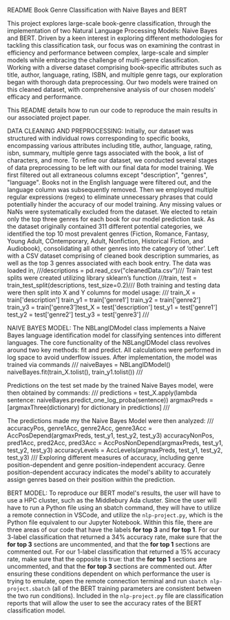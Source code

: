 README
Book Genre Classification with Naive Bayes and BERT 


This project explores large-scale book-genre classification, through the implementation of two Natural Language Processing Models: Naive Bayes and BERT. Driven by a keen interest in exploring different methodologies for tackling this classification task, our focus was on examining the contrast in efficiency and performance between complex, large-scale and simpler models while embracing the challenge of multi-genre classification. Working with a diverse dataset comprising book-specific attributes such as title, author, language, rating, ISBN, and multiple genre tags, our exploration began with thorough data preprocessing. Our two models were trained on this cleaned dataset, with comprehensive analysis of our chosen models' efficacy and performance. 

This README details how to run our code to reproduce the main results in our associated project paper. 

DATA CLEANING AND PREPROCESSING: 
Initially, our dataset was structured with individual rows corresponding to specific books, encompassing various attributes including title, author, language, rating, isbn, summary, multiple genre tags associated with the book, a list of characters, and more. To refine our dataset, we conducted several stages of data preprocessing to be left with our final data for model training.
We first filtered out all extraneous columns except "description", "genres", "language". Books not in the English language were filtered out, and the language column was subsequently removed. Then we employed multiple regular expressions (regex) to eliminate unnecessary phrases that could potentially hinder the accuracy of our model training. Any missing values or NaNs were systematically excluded from the dataset. We elected to retain only the top three genres for each book for our model prediction task. As the dataset originally contained 311 different potential categories, we identified the top 10 most prevalent genres (Fiction, Romance, Fantasy, Young Adult, COntemporary, Adult, Nonfiction, Historical Fiction, and Audiobook), consolidating all other genres into the category of ‘other’. Left with a CSV dataset comprising of cleaned book description summaries, as well as the top 3 genres associated with each book entry. The data was loaded in, ///descriptions = pd.read_csv("cleanedData.csv”)///  Train test splits were created utilizing library sklearn’s function ///train, test = train_test_split(descriptions, test_size=0.2)/// 
Both training and testing data were then split into X and Y columns for model usage: 
///
train_X = train['description']
train_y1 = train['genre1']
train_y2 = train['genre2']
train_y3 = train['genre3’]test_X = test['description']
test_y1 = test['genre1']
test_y2 = test['genre2']
test_y3 = test['genre3']
///

NAIVE BAYES MODEL: 
The NBLangIDModel class implements a Naive Bayes language identification model for classifying sentences into different languages. The core functionality of the NBLangIDModel class revolves around two key methods: fit and predict. All calculations were performed in log space to avoid underflow issues. After implementation, the model was trained via commands 
///
naiveBayes = NBLangIDModel() 
naiveBayes.fit(train_X.tolist(), train_y1.tolist())
///

Predictions on the test set made by the trained Naive Bayes model, were then obtained by commands: 
///
predictions = test_X.apply(lambda sentence: naiveBayes.predict_one_log_proba(sentence))
argmaxPreds = [argmaxThree(dictionary) for dictionary in predictions]
/// 

The predictions made my the Naive Bayes Model were then analyzed:
///
accuracyPos, genre1Acc, genre2Acc, genre3Acc = AccPosDepend(argmaxPreds, test_y1, test_y2, test_y3)
accuracyNonPos, pred1Acc, pred2Acc, pred3Acc = AccPosNonDepend(argmaxPreds, test_y1, test_y2, test_y3)
accuracyLevels = AccLevels(argmaxPreds, test_y1, test_y2, test_y3)
///
Exploring different measures of accuracy, including genre position-dependent and genre position-independent accuracy. Genre position-dependent accuracy indicates the model's ability to accurately assign genres based on their position within the prediction.



BERT MODEL: 
To reproduce our BERT model's results, the user will have to use a HPC cluster, such as the Middlebury Ada cluster. Since the user will have to run a Python file using an sbatch command, they will have to utilize a remote connection in VSCode, and utilize the `nlp-project.py`, which is the Python file equivalent to our Jupyter Notebook. Within this file, there are three areas of our code that have the labels **for top 3** and **for top 1**. For our 3-label classification that returned a 34% accuracy rate, make sure that the **for top 3** sections are uncommented, and that the **for top 1** sections are commented out. For our 1-label classification that returned a 15% accuracy rate, make sure that the opposite is true: that the **for top 1** sections are uncommented, and that the **for top 3** sections are commented out. After ensuring these conditions dependent on which performance the user is trying to emulate, open the remote connection terminal and run `sbatch nlp-project.sbatch` (all of the BERT training parameters are consistent between the two run conditions). Included in the `nlp-project.py` file are classification reports that will allow the user to see the accuracy rates of the BERT classification model.